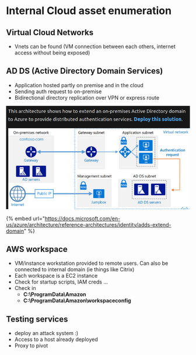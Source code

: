 # Internal Cloud asset enumeration

## **Virtual Cloud Networks**

* Vnets can be found \(VM connection between each others, internet access without being exposed\)

## **AD DS \(Active Directory Domain Services\)**

* Application hosted partly on premise and in the cloud
* Sending auth request to on-premise
* Bidirectional directory replication over VPN or express route

![](../../../../../.gitbook/assets/image%20%2831%29.png)

{% embed url="https://docs.microsoft.com/en-us/azure/architecture/reference-architectures/identity/adds-extend-domain" %}

## **AWS workspace**

* VM/instance workstation provided to remote users. Can also be connected to internal domain \(ie things like Citrix\)
* Each workspace is a EC2 instance
* Check for startup scripts, IAM creds ...
* Check in 
  * **C:\ProgramData\Amazon** 
  * **C:\ProgramData\Amazon\workspaceconfig** 

## **Testing services**

* deploy an attack system :\)
* Access to a host already deployed
* Proxy to pivot

